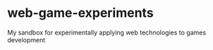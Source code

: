 # web-game-experiments
My sandbox for experimentally applying web technologies to games development
